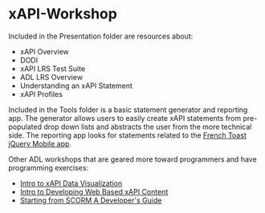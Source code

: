 # xAPI-Workshop

Included in the Presentation folder are resources about:

* xAPI Overview
* DODI
* xAPI LRS Test Suite
* ADL LRS Overview
* Understanding an xAPI Statement
* xAPI Profiles

Included in the Tools folder is a basic statement generator and reporting app. The generator allows users to easily create xAPI statements from pre-populated drop down lists and abstracts the user from the more technical side. The reporting app looks for statements related to the [French Toast jQuery Mobile app](https://github.com/adlnet/xapi-jqm).

Other ADL workshops that are geared more toward programmers and have programming exercises:

* [Intro to xAPI Data Visualization](https://github.com/adlnet/Intro-to-xAPI-Data-Visualization)
* [Intro to Developing Web Based xAPI Content](https://github.com/adlnet/Intro-to-Developing-Web-based-xAPI-Content)
* [Starting from SCORM A Developer's Guide](https://github.com/adlnet/Starting-from-SCORM-A-Developers-Guide)
